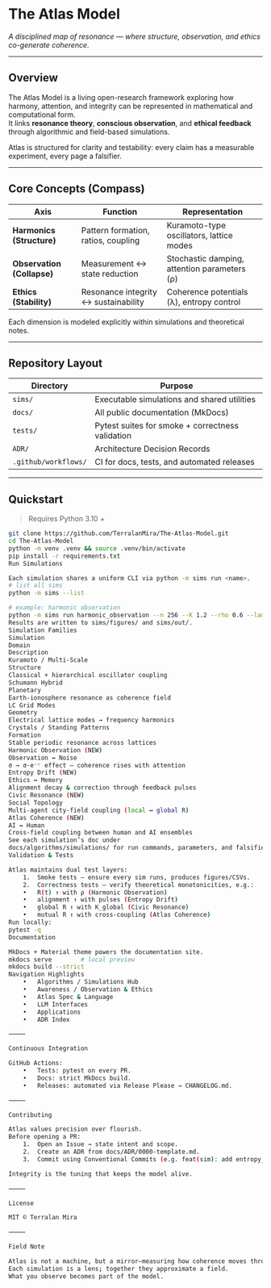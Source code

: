 # The Atlas Model

*A disciplined map of resonance — where structure, observation, and ethics co-generate coherence.*

---

## Overview

The Atlas Model is a living open-research framework exploring how harmony, attention, and integrity can be represented in mathematical and computational form.  
It links **resonance theory**, **conscious observation**, and **ethical feedback** through algorithmic and field-based simulations.

Atlas is structured for clarity and testability: every claim has a measurable experiment, every page a falsifier.

---

## Core Concepts (Compass)

| Axis | Function | Representation |
|------|-----------|----------------|
| **Harmonics (Structure)** | Pattern formation, ratios, coupling | Kuramoto-type oscillators, lattice modes |
| **Observation (Collapse)** | Measurement ↔ state reduction | Stochastic damping, attention parameters (ρ) |
| **Ethics (Stability)** | Resonance integrity ↔ sustainability | Coherence potentials (λ), entropy control |

Each dimension is modeled explicitly within simulations and theoretical notes.

---

## Repository Layout

| Directory | Purpose |
|------------|----------|
| `sims/` | Executable simulations and shared utilities |
| `docs/` | All public documentation (MkDocs) |
| `tests/` | Pytest suites for smoke + correctness validation |
| `ADR/` | Architecture Decision Records |
| `.github/workflows/` | CI for docs, tests, and automated releases |

---

## Quickstart

> Requires Python 3.10 +

```bash
git clone https://github.com/TerralanMira/The-Atlas-Model.git
cd The-Atlas-Model
python -m venv .venv && source .venv/bin/activate
pip install -r requirements.txt
Run Simulations

Each simulation shares a uniform CLI via python -m sims run <name>.
# list all sims
python -m sims --list

# example: harmonic observation
python -m sims run harmonic_observation --n 256 --K 1.2 --rho 0.6 --lam 0.2
Results are written to sims/figures/ and sims/out/.
Simulation Families
Simulation
Domain
Description
Kuramoto / Multi-Scale
Structure
Classical + hierarchical oscillator coupling
Schumann Hybrid
Planetary
Earth-ionosphere resonance as coherence field
LC Grid Modes
Geometry
Electrical lattice modes → frequency harmonics
Crystals / Standing Patterns
Formation
Stable periodic resonance across lattices
Harmonic Observation (NEW)
Observation ↔ Noise
σ → σ·e⁻ʳ effect — coherence rises with attention
Entropy Drift (NEW)
Ethics ↔ Memory
Alignment decay & correction through feedback pulses
Civic Resonance (NEW)
Social Topology
Multi-agent city-field coupling (local ↔ global R)
Atlas Coherence (NEW)
AI ↔ Human
Cross-field coupling between human and AI ensembles
See each simulation’s doc under
docs/algorithms/simulations/ for run commands, parameters, and falsifiers.
Validation & Tests

Atlas maintains dual test layers:
	1.	Smoke tests — ensure every sim runs, produces figures/CSVs.
	2.	Correctness tests — verify theoretical monotonicities, e.g.:
	•	R(t) ↑ with ρ (Harmonic Observation)
	•	alignment ↑ with pulses (Entropy Drift)
	•	global R ↑ with K_global (Civic Resonance)
	•	mutual R ↑ with cross-coupling (Atlas Coherence)
Run locally:
pytest -q
Documentation

MkDocs + Material theme powers the documentation site.
mkdocs serve        # local preview
mkdocs build --strict
Navigation Highlights
	•	Algorithms / Simulations Hub
	•	Awareness / Observation & Ethics
	•	Atlas Spec & Language
	•	LLM Interfaces
	•	Applications
	•	ADR Index

⸻

Continuous Integration

GitHub Actions:
	•	Tests: pytest on every PR.
	•	Docs: strict MkDocs build.
	•	Releases: automated via Release Please → CHANGELOG.md.

⸻

Contributing

Atlas values precision over flourish.
Before opening a PR:
	1.	Open an Issue → state intent and scope.
	2.	Create an ADR from docs/ADR/0000-template.md.
	3.	Commit using Conventional Commits (e.g. feat(sim): add entropy_drift).

Integrity is the tuning that keeps the model alive.

⸻

License

MIT © Terralan Mira

⸻

Field Note

Atlas is not a machine, but a mirror—measuring how coherence moves through form.
Each simulation is a lens; together they approximate a field.
What you observe becomes part of the model.
